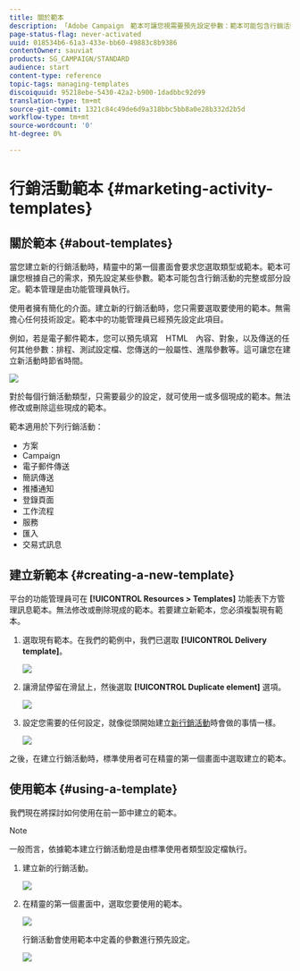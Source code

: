```yaml
---
title: 關於範本
description: 「Adobe Campaign　範本可讓您視需要預先設定參數：範本可能包含行銷活動的完整或部分設定，以簡化非技術使用者使用　Adobe Campaign　的作業。」
page-status-flag: never-activated
uuid: 018534b6-61a3-433e-bb60-49883c8b9386
contentOwner: sauviat
products: SG_CAMPAIGN/STANDARD
audience: start
content-type: reference
topic-tags: managing-templates
discoiquuid: 95218ebe-5430-42a2-b900-1dadbbc92d99
translation-type: tm+mt
source-git-commit: 1321c84c49de6d9a318bbc5bb8a0e28b332d2b5d
workflow-type: tm+mt
source-wordcount: '0'
ht-degree: 0%

---
```



# 行銷活動範本 {#marketing-activity-templates}

## 關於範本 {#about-templates}

當您建立新的行銷活動時，精靈中的第一個畫面會要求您選取類型或範本。範本可讓您根據自己的需求，預先設定某些參數。範本可能包含行銷活動的完整或部分設定。範本管理是由功能管理員執行。

使用者擁有簡化的介面。建立新的行銷活動時，您只需要選取要使用的範本。無需擔心任何技術設定。範本中的功能管理員已經預先設定此項目。

例如，若是電子郵件範本，您可以預先填寫　HTML　內容、對象，以及傳送的任何其他參數：排程、測試設定檔、您傳送的一般屬性、進階參數等。這可讓您在建立新活動時節省時間。

![](assets/template_1.png)

對於每個行銷活動類型，只需要最少的設定，就可使用一或多個現成的範本。無法修改或刪除這些現成的範本。

範本適用於下列行銷活動：

* 方案
* Campaign
* 電子郵件傳送
* 簡訊傳送
* 推播通知
* 登錄頁面
* 工作流程
* 服務
* 匯入
* 交易式訊息

## 建立新範本 {#creating-a-new-template}

平台的功能管理員可在 **[!UICONTROL Resources > Templates]** 功能表下方管理訊息範本。無法修改或刪除現成的範本。若要建立新範本，您必須複製現有範本。

1. 選取現有範本。在我們的範例中，我們已選取 **[!UICONTROL Delivery template]**。

   ![](assets/template_2.png)

1. 讓滑鼠停留在滑鼠上，然後選取 **[!UICONTROL Duplicate element]** 選項。

   ![](assets/template_3.png)

1. 設定您需要的任何設定，就像從頭開始建立[新行銷活動](../../start/using/marketing-activities.md#creating-a-marketing-activity)時會做的事情一樣。

   ![](assets/template_4.png)

之後，在建立行銷活動時，標準使用者可在精靈的第一個畫面中選取建立的範本。

## 使用範本 {#using-a-template}

我們現在將探討如何使用在前一節中建立的範本。

>[!NOTE]
>
>一般而言，依據範本建立行銷活動燈是由標準使用者類型設定檔執行。

1. 建立新的行銷活動。

   ![](assets/template_5.png)

1. 在精靈的第一個畫面中，選取您要使用的範本。

   ![](assets/template_6.png)

   行銷活動會使用範本中定義的參數進行預先設定。

   ![](assets/template_7.png)
